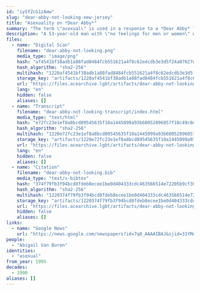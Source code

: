 ```yaml
---
id: "iySYZcG1zAmw"
slug: "dear-abby-not-looking-new-jersey"
title: "Asexuality on *Dear Abby*"
summary: "The term \"asexual\" is used in a response to a *Dear Abby* letter"
description: "A 53-year-old man with \"no feelings for men or women\" writes to *Dear Abby*, and Abby offers the asexual label and assures the man there's nothing wrong with him"
files:
  - name: "Digital Scan"
    filename: "dear-abby-not-looking.png"
    media_type: "image/png"
    hash: "af4541bf38adb1a88fad8484fcb551621a4f8c62edcdb3e3d5f24a07627dd3fc"
    hash_algorithm: "sha2-256"
    multihash: "1220af4541bf38adb1a88fad8484fcb551621a4f8c62edcdb3e3d5f24a07627dd3fc"
    storage_key: "artifacts/1220af4541bf38adb1a88fad8484fcb551621a4f8c62edcdb3e3d5f24a07627dd3fc"
    url: "https://files.acearchive.lgbt/artifacts/dear-abby-not-looking-new-jersey/dear-abby-not-looking.png"
    lang: "en"
    hidden: false
    aliases: []
  - name: "Transcript"
    filename: "dear-abby-not-looking-transcript/index.html"
    media_type: "text/html"
    hash: "e72fc23e1ef8a8bcd89545635f10a1445099a93b60052896857f18c49c0d9cd3"
    hash_algorithm: "sha2-256"
    multihash: "1220e72fc23e1ef8a8bcd89545635f10a1445099a93b60052896857f18c49c0d9cd3"
    storage_key: "artifacts/1220e72fc23e1ef8a8bcd89545635f10a1445099a93b60052896857f18c49c0d9cd3"
    url: "https://files.acearchive.lgbt/artifacts/dear-abby-not-looking-new-jersey/dear-abby-not-looking-transcript/index.html"
    lang: "en"
    hidden: false
    aliases: []
  - name: "Citation"
    filename: "dear-abby-not-looking.bib"
    media_type: "text/x-bibtex"
    hash: "374f79fb3f94bcd8fdeb8ecee1be0d404333cdc463566514e72205b9cf30c533"
    hash_algorithm: "sha2-256"
    multihash: "1220374f79fb3f94bcd8fdeb8ecee1be0d404333cdc463566514e72205b9cf30c533"
    storage_key: "artifacts/1220374f79fb3f94bcd8fdeb8ecee1be0d404333cdc463566514e72205b9cf30c533"
    url: "https://files.acearchive.lgbt/artifacts/dear-abby-not-looking-new-jersey/dear-abby-not-looking.bib"
    hidden: false
    aliases: []
links:
  - name: "Google News"
    url: "https://news.google.com/newspapers?id=7q8_AAAAIBAJ&sjid=31YMAAAAIBAJ&pg=6814%2C6344642"
people:
  - "Abigail Van Buren"
identities:
  - "asexual"
from_year: 1995
decades:
  - 1990
aliases: []
---
```

